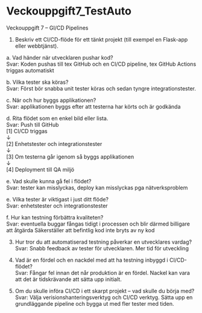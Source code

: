 # Veckouppgift7_TestAuto

Veckouppgift 7 – GI/CD Pipelines
1. Beskriv ett CI/CD-flöde för ett tänkt projekt (till exempel en Flask-app eller
webbtjänst).

a.	Vad händer när utvecklaren pushar kod?<br>
  Svar: Koden pushas till tex GitHub och en CI/CD pipeline, tex GitHub Actions triggas automatiskt
  
b.	Vilka tester ska köras?<br>
  Svar: Först bör snabba unit tester köras och sedan tyngre integrationstester. 
  
c.	När och hur byggs applikationen?<br>
  Svar: applikationen byggs efter att testerna har körts och är godkända
  
d.	Rita flödet som en enkel bild eller lista.<br>
  Svar: Push till GitHub<br>
  [1] CI/CD triggas<br>
      ↓<br>
  [2] Enhetstester och integrationstester<br>
      ↓<br>
  [3] Om testerna går igenom så byggs applikationen<br>
      ↓<br>
  [4] Deployment till QA miljö
  
e. Vad skulle kunna gå fel i flödet?<br>
	Svar: tester kan misslyckas, deploy kan misslyckas pga nätverksproblem
 
e.	Vilka tester är viktigast i just ditt flöde?<br>
  Svar: enhetstester och integrationstester
  
f.	Hur kan testning förbättra kvaliteten?<br>
  Svar: eventuella buggar fångas tidigt i processen och blir därmed billigare att åtgärda
  Säkerställer att befintlig kod inte bryts av ny kod
  
3. Hur tror du att automatiserad testning påverkar en utvecklares vardag?<br>
	Svar: Snabb feedback av tester för utvecklaren. Mer tid för utveckling

5. Vad är en fördel och en nackdel med att ha testning inbyggd i CI/CD-flödet?<br>
	Svar: Fångar fel innan det når produktion är en fördel. Nackel kan vara att det är tidskrävande att sätta upp initialt.

7. Om du skulle införa CI/CD i ett skarpt projekt – vad skulle du börja med?<br>
	Svar: Välja verisionshanteringsverktyg och CI/CD verktyg. Sätta upp en grundläggande pipeline och bygga ut med fler tester med tiden.
